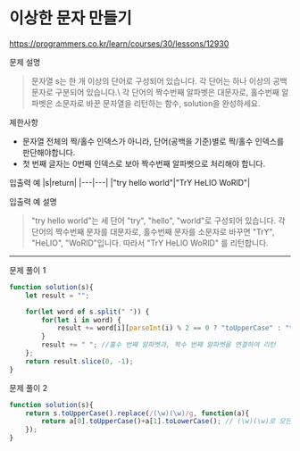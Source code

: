 
# 이상한 문자 만들기
https://programmers.co.kr/learn/courses/30/lessons/12930

문제 설명
> 문자열 s는 한 개 이상의 단어로 구성되어 있습니다. 각 단어는 하나 이상의 공백문자로 구분되어 있습니다.\ 
각 단어의 짝수번째 알파벳은 대문자로, 홀수번째 알파벳은 소문자로 바꾼 문자열을 리턴하는 함수, solution을 완성하세요.

제한사항
+ 문자열 전체의 짝/홀수 인덱스가 아니라, 단어(공백을 기준)별로 짝/홀수 인덱스를 판단해야합니다.
+ 첫 번째 글자는 0번째 인덱스로 보아 짝수번째 알파벳으로 처리해야 합니다.

입출력 예
|s|return|
|---|---|
|"try hello world"|"TrY HeLlO WoRlD"|

입출력 예 설명
> "try hello world"는 세 단어 "try", "hello", "world"로 구성되어 있습니다. 각 단어의 짝수번째 문자를 대문자로, 홀수번째 문자를 소문자로 바꾸면 "TrY", "HeLlO", "WoRlD"입니다. 따라서 "TrY HeLlO WoRlD" 를 리턴합니다.

------------------------

문제 풀이 1
```javascript
function solution(s){
	let result = "";

	for(let word of s.split(" ")) {
		for(let i in word) {
			result += word[i][parseInt(i) % 2 == 0 ? "toUpperCase" : "toLowerCase"]();
		}
		result += " "; //홀수 번째 알파벳과, 짝수 번째 알파벳을 연결하여 리턴
	};
	return result.slice(0, -1);
}
```

문제 풀이 2
```javascript
function solution(s){
	return s.toUpperCase().replace(/(\w)(\w)/g, function(a){
		return a[0].toUpperCase()+a[1].toLowerCase(); // (\w)(\w)로 모든 문자열을 찾아, 홀수 번째 알파벳과, 짝수 번째 알파벳을 연결하여 리턴 합니다.
	});
}
```